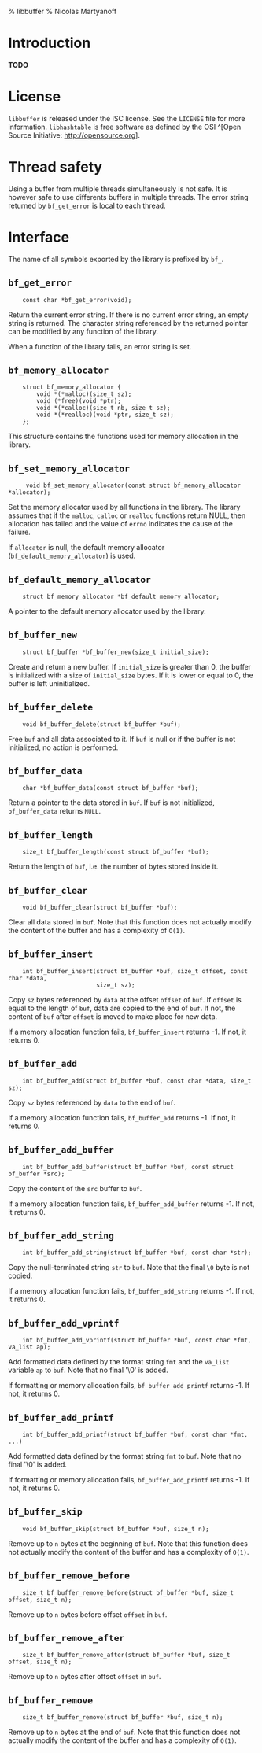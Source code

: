 % libbuffer
% Nicolas Martyanoff

# Introduction

**TODO**

# License

`libbuffer` is released under the ISC license. See the `LICENSE` file for
more information. `libhashtable` is free software as defined by the
OSI ^[Open Source Initiative: <http://opensource.org>].

# Thread safety

Using a buffer from multiple threads simultaneously is not safe. It is however
safe to use differents buffers in multiple threads. The error string returned
by `bf_get_error` is local to each thread.

# Interface

The name of all symbols exported by the library is prefixed by `bf_`.

## `bf_get_error`

~~~ {.c}
    const char *bf_get_error(void);
~~~

Return the current error string. If there is no current error string, an empty
string is returned. The character string referenced by the returned pointer
can be modified by any function of the library.

When a function of the library fails, an error string is set.

## `bf_memory_allocator`

~~~ {.c}
    struct bf_memory_allocator {
        void *(*malloc)(size_t sz);
        void (*free)(void *ptr);
        void *(*calloc)(size_t nb, size_t sz);
        void *(*realloc)(void *ptr, size_t sz);
    };
~~~

This structure contains the functions used for memory allocation in the
library.

## `bf_set_memory_allocator`
~~~ {.c}
     void bf_set_memory_allocator(const struct bf_memory_allocator *allocator);
~~~

Set the memory allocator used by all functions in the library. The library
assumes that if the `malloc`, `calloc` or `realloc` functions return NULL,
then allocation has failed and the value of `errno` indicates the cause of the
failure.

If `allocator` is null, the default memory allocator
(`bf_default_memory_allocator`) is used.

## `bf_default_memory_allocator`
~~~ {.c}
    struct bf_memory_allocator *bf_default_memory_allocator;
~~~

A pointer to the default memory allocator used by the library.

## `bf_buffer_new`
~~~ {.c}
    struct bf_buffer *bf_buffer_new(size_t initial_size);
~~~~

Create and return a new buffer. If `initial_size` is greater than 0, the
buffer is initialized with a size of `initial_size` bytes. If it is lower or
equal to 0, the buffer is left uninitialized.

## `bf_buffer_delete`
~~~ {.c}
    void bf_buffer_delete(struct bf_buffer *buf);
~~~

Free `buf` and all data associated to it. If `buf` is null or if the buffer is
not initialized, no action is performed.

## `bf_buffer_data`
~~~ {.c}
    char *bf_buffer_data(const struct bf_buffer *buf);
~~~

Return a pointer to the data stored in `buf`. If `buf` is not initialized,
`bf_buffer_data` returns `NULL`.

## `bf_buffer_length`
~~~ {.c}
    size_t bf_buffer_length(const struct bf_buffer *buf);
~~~

Return the length of `buf`, i.e. the number of bytes stored inside it.

## `bf_buffer_clear`
~~~ {.c}
    void bf_buffer_clear(struct bf_buffer *buf);
~~~

Clear all data stored in `buf`. Note that this function does not actually
modify the content of the buffer and has a complexity of `Ο(1)`.

## `bf_buffer_insert`
~~~ {.c}
    int bf_buffer_insert(struct bf_buffer *buf, size_t offset, const char *data,
                         size_t sz);
~~~

Copy `sz` bytes referenced by `data` at the offset `offset` of `buf`. If
`offset` is equal to the length of `buf`, data are copied to the end of `buf`.
If not, the content of `buf` after `offset` is moved to make place for new
data.

If a memory allocation function fails, `bf_buffer_insert` returns -1. If not,
it returns 0.

## `bf_buffer_add`
~~~ {.c}
    int bf_buffer_add(struct bf_buffer *buf, const char *data, size_t sz);
~~~

Copy `sz` bytes referenced by `data` to the end of `buf`.

If a memory allocation function fails, `bf_buffer_add` returns -1. If not,
it returns 0.

## `bf_buffer_add_buffer`
~~~ {.c}
    int bf_buffer_add_buffer(struct bf_buffer *buf, const struct bf_buffer *src);
~~~

Copy the content of the `src` buffer to `buf`.

If a memory allocation function fails, `bf_buffer_add_buffer` returns -1.
If not, it returns 0.

## `bf_buffer_add_string`
~~~ {.c}
    int bf_buffer_add_string(struct bf_buffer *buf, const char *str);
~~~

Copy the null-terminated string `str` to `buf`. Note that the final `\0`
byte is not copied.

If a memory allocation function fails, `bf_buffer_add_string` returns -1.
If not, it returns 0.

## `bf_buffer_add_vprintf`
~~~ {.c}
    int bf_buffer_add_vprintf(struct bf_buffer *buf, const char *fmt, va_list ap);
~~~

Add formatted data defined by the format string `fmt` and the `va_list`
variable `ap` to `buf`. Note that no final '\0' is added.

If formatting or memory allocation fails, `bf_buffer_add_printf` returns -1.
If not, it returns 0.

## `bf_buffer_add_printf`
~~~ {.c}
    int bf_buffer_add_printf(struct bf_buffer *buf, const char *fmt, ...)
~~~

Add formatted data defined by the format string `fmt` to `buf`. Note that no
final '\0' is added.

If formatting or memory allocation fails, `bf_buffer_add_printf` returns -1.
If not, it returns 0.

## `bf_buffer_skip`
~~~ {.c}
    void bf_buffer_skip(struct bf_buffer *buf, size_t n);
~~~

Remove up to `n` bytes at the beginning of `buf`. Note that this function does
not actually modify the content of the buffer and has a complexity of `Ο(1)`.

## `bf_buffer_remove_before`
~~~ {.c}
    size_t bf_buffer_remove_before(struct bf_buffer *buf, size_t offset, size_t n);
~~~

Remove up to `n` bytes before offset `offset` in `buf`.

## `bf_buffer_remove_after`
~~~ {.c}
    size_t bf_buffer_remove_after(struct bf_buffer *buf, size_t offset, size_t n);
~~~

Remove up to `n` bytes after offset `offset` in `buf`.

## `bf_buffer_remove`
~~~ {.c}
    size_t bf_buffer_remove(struct bf_buffer *buf, size_t n);
~~~

Remove up to `n` bytes at the end of `buf`. Note that this function does not
actually modify the content of the buffer and has a complexity of `Ο(1)`.
